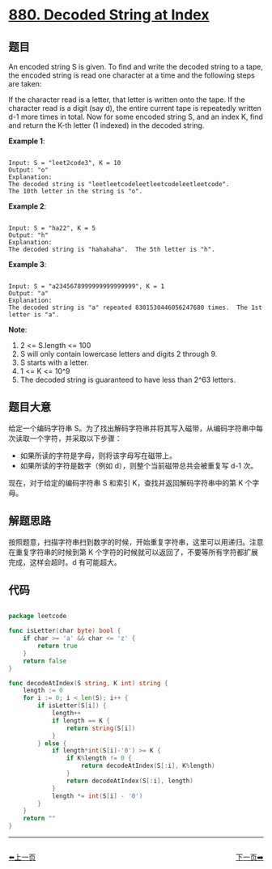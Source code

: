 # [880. Decoded String at Index](https://leetcode.com/problems/decoded-string-at-index/)

## 题目

An encoded string S is given.  To find and write the decoded string to a tape, the encoded string is read one character at a time and the following steps are taken:

If the character read is a letter, that letter is written onto the tape.
If the character read is a digit (say d), the entire current tape is repeatedly written d-1 more times in total.
Now for some encoded string S, and an index K, find and return the K-th letter (1 indexed) in the decoded string.

 

**Example 1**:

```

Input: S = "leet2code3", K = 10
Output: "o"
Explanation: 
The decoded string is "leetleetcodeleetleetcodeleetleetcode".
The 10th letter in the string is "o".

```

**Example 2**:

```

Input: S = "ha22", K = 5
Output: "h"
Explanation: 
The decoded string is "hahahaha".  The 5th letter is "h".

```

**Example 3**:

```

Input: S = "a2345678999999999999999", K = 1
Output: "a"
Explanation: 
The decoded string is "a" repeated 8301530446056247680 times.  The 1st letter is "a".

```

**Note**:

1. 2 <= S.length <= 100
2. S will only contain lowercase letters and digits 2 through 9.
3. S starts with a letter.
4. 1 <= K <= 10^9
5. The decoded string is guaranteed to have less than 2^63 letters.

## 题目大意

给定一个编码字符串 S。为了找出解码字符串并将其写入磁带，从编码字符串中每次读取一个字符，并采取以下步骤：  

- 如果所读的字符是字母，则将该字母写在磁带上。
- 如果所读的字符是数字（例如 d），则整个当前磁带总共会被重复写 d-1 次。   
  
现在，对于给定的编码字符串 S 和索引 K，查找并返回解码字符串中的第 K 个字母。


## 解题思路

按照题意，扫描字符串扫到数字的时候，开始重复字符串，这里可以用递归。注意在重复字符串的时候到第 K 个字符的时候就可以返回了，不要等所有字符都扩展完成，这样会超时。d 有可能超大。


## 代码

```go

package leetcode

func isLetter(char byte) bool {
	if char >= 'a' && char <= 'z' {
		return true
	}
	return false
}

func decodeAtIndex(S string, K int) string {
	length := 0
	for i := 0; i < len(S); i++ {
		if isLetter(S[i]) {
			length++
			if length == K {
				return string(S[i])
			}
		} else {
			if length*int(S[i]-'0') >= K {
				if K%length != 0 {
					return decodeAtIndex(S[:i], K%length)
				}
				return decodeAtIndex(S[:i], length)
			}
			length *= int(S[i] - '0')
		}
	}
	return ""
}

```


----------------------------------------------
<div style="display: flex;justify-content: space-between;align-items: center;">
<p><a href="https://books.halfrost.com/leetcode/ChapterFour/0800~0899/0878.Nth-Magical-Number/">⬅️上一页</a></p>
<p><a href="https://books.halfrost.com/leetcode/ChapterFour/0800~0899/0881.Boats-to-Save-People/">下一页➡️</a></p>
</div>
